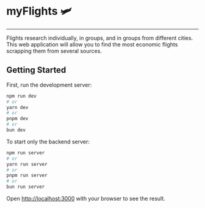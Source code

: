 # myFlights 🛩️

---

Flights research individually, in groups, and in groups from different cities. This web application will allow you to find the most economic flights scrapping them from several sources.

## Getting Started

First, run the development server:

```bash
npm run dev
# or
yarn dev
# or
pnpm dev
# or
bun dev
```

To start only the backend server:
```bash
npm run server
# or
yarn run server
# or
pnpm run server
# or
bun run server
```

Open [http://localhost:3000](http://localhost:3000) with your browser to see the result.

<!-- This project uses [`next/font`](https://nextjs.org/docs/basic-features/font-optimization) to automatically optimize and load Inter, a custom Google Font.

## Learn More

To learn more about Next.js, take a look at the following resources:

- [Next.js Documentation](https://nextjs.org/docs) - learn about Next.js features and API.
- [Learn Next.js](https://nextjs.org/learn) - an interactive Next.js tutorial.

You can check out [the Next.js GitHub repository](https://github.com/vercel/next.js/) - your feedback and contributions are welcome!

## Deploy on Vercel

The easiest way to deploy your Next.js app is to use the [Vercel Platform](https://vercel.com/new?utm_medium=default-template&filter=next.js&utm_source=create-next-app&utm_campaign=create-next-app-readme) from the creators of Next.js.

Check out our [Next.js deployment documentation](https://nextjs.org/docs/deployment) for more details. -->

